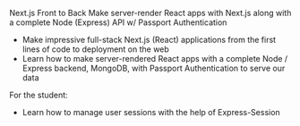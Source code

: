 Next.js Front to Back
Make server-render React apps with Next.js along with a complete Node (Express) API w/ Passport Authentication

- Make impressive full-stack Next.js (React) applications from the first lines of code to deployment on the web
- Learn how to make server-rendered React apps with a complete Node / Express backend, MongoDB, with Passport Authentication to serve our data

For the student:
- Learn how to manage user sessions with the help of Express-Session